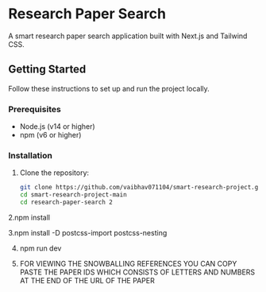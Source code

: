 # Research Paper Search

A smart research paper search application built with Next.js and Tailwind CSS.

## Getting Started

Follow these instructions to set up and run the project locally.

### Prerequisites

- Node.js (v14 or higher)
- npm (v6 or higher)

### Installation

1. Clone the repository:

   ```sh
   git clone https://github.com/vaibhav071104/smart-research-project.git
   cd smart-research-project-main
   cd research-paper-search 2

2.npm install


3.npm install -D postcss-import postcss-nesting

4. npm run dev


5. FOR VIEWING THE SNOWBALLING REFERENCES YOU CAN COPY PASTE THE PAPER IDS WHICH CONSISTS OF LETTERS AND NUMBERS AT THE END OF THE URL OF THE PAPER 




